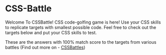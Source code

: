 # CSS-Battle
Welcome To CSSBattle! CSS code-golfing game is here! Use your CSS skills to replicate targets with smallest possible code. Feel free to check out the targets below and put your CSS skills to test.

These are the answers with 100% match score to the targets from various battles (Find out more on - [CSSBattles](https://cssbattle.dev/))
